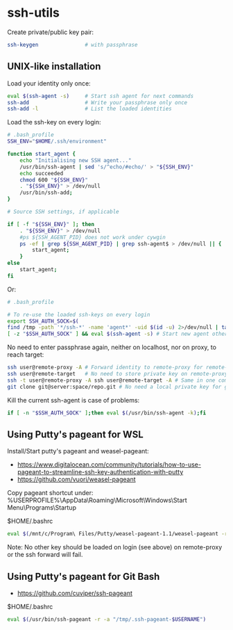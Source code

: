 # ssh-utils

Create private/public key pair:
```bash
ssh-keygen               # with passphrase
```

## UNIX-like installation

Load your identity only once:
```bash
eval $(ssh-agent -s)     # Start ssh agent for next commands
ssh-add                  # Write your passphrase only once
ssh-add -l               # List the loaded identities
```

Load the ssh-key on every login:
```bash
# .bash_profile
SSH_ENV="$HOME/.ssh/environment"

function start_agent {
    echo "Initialising new SSH agent..."
    /usr/bin/ssh-agent | sed 's/^echo/#echo/' > "${SSH_ENV}"
    echo succeeded
    chmod 600 "${SSH_ENV}"
    . "${SSH_ENV}" > /dev/null
    /usr/bin/ssh-add;
}

# Source SSH settings, if applicable

if [ -f "${SSH_ENV}" ]; then
    . "${SSH_ENV}" > /dev/null
    #ps ${SSH_AGENT_PID} does not work under cywgin
    ps -ef | grep ${SSH_AGENT_PID} | grep ssh-agent$ > /dev/null || {
        start_agent;
    }
else
    start_agent;
fi
```

Or:
```bash
# .bash_profile

# To re-use the loaded ssh-keys on every login
export SSH_AUTH_SOCK=$(
find /tmp -path '*/ssh-*' -name 'agent*' -uid $(id -u) 2>/dev/null | tail -n1)
[ -z "$SSH_AUTH_SOCK" ] && eval $(ssh-agent -s) # Start new agent otherwise
```

No need to enter passphrase again, neither on localhost, nor on proxy, to reach target:
```bash
ssh user@remote-proxy -A # Forward identity to remote-proxy for remote-target
ssh user@remote-target   # No need to store private key on remote-proxy
ssh -t user@remote-proxy -A ssh user@remote-target -A # Same in one command
git clone git@server:space/repo.git # No need a local private key for git too
```

Kill the current ssh-agent is case of problems:
```bash
if [ -n "$SSH_AUTH_SOCK" ];then eval $(/usr/bin/ssh-agent -k);fi
```

## Using Putty's pageant for WSL

Install/Start putty's pageant and weasel-pageant:
- https://www.digitalocean.com/community/tutorials/how-to-use-pageant-to-streamline-ssh-key-authentication-with-putty
- https://github.com/vuori/weasel-pageant

Copy pageant shortcut under:<br/>
%USERPROFILE%\AppData\Roaming\Microsoft\Windows\Start Menu\Programs\Startup

$HOME/.bashrc
```bash
eval $(/mnt/c/Program\ Files/Putty/weasel-pageant-1.1/weasel-pageant -r)
```

Note: No other key should be loaded on login (see above) on remote-proxy or the ssh forward will fail.

## Using Putty's pageant for Git Bash

- https://github.com/cuviper/ssh-pageant

$HOME/.bashrc
```bash
eval $(/usr/bin/ssh-pageant -r -a "/tmp/.ssh-pageant-$USERNAME")
```
